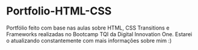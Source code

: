 # Portfolio-HTML-CSS

Portfólio feito com base nas aulas sobre HTML, CSS Transitions e Frameworks realizadas no Bootcamp TQI da Digital Innovation One.
Estarei o atualizando constantemente com mais informações sobre mim :)
